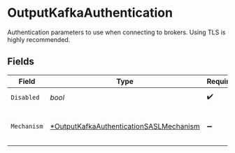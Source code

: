 # OutputKafkaAuthentication

Authentication parameters to use when connecting to brokers. Using TLS is highly recommended.


## Fields

| Field                                                                                                    | Type                                                                                                     | Required                                                                                                 | Description                                                                                              |
| -------------------------------------------------------------------------------------------------------- | -------------------------------------------------------------------------------------------------------- | -------------------------------------------------------------------------------------------------------- | -------------------------------------------------------------------------------------------------------- |
| `Disabled`                                                                                               | *bool*                                                                                                   | :heavy_check_mark:                                                                                       | Enable Authentication                                                                                    |
| `Mechanism`                                                                                              | [*OutputKafkaAuthenticationSASLMechanism](../../models/shared/outputkafkaauthenticationsaslmechanism.md) | :heavy_minus_sign:                                                                                       | SASL authentication mechanism to use.                                                                    |